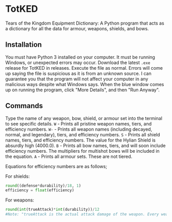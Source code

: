 # TotKED
Tears of the Kingdom Equipment Dictionary: A Python program that acts as a dictionary for all the data for armour, weapons, shields, and bows.

## Installation
You must have Python 3 installed on your computer. It must be running Windows, or unexpected errors may occur.
Download the latest ```.exe``` release for TotKED in releases. Execute the file as normal. Errors will come up saying the file is suspicious as 
it is from an unknown source. I can guarantee you that the program will not affect your computer in any malicious ways despite what Windows says.
When the blue window comes up on running the program, click "More Details", and then "Run Anyway".

## Commands
Type the name of any weapon, bow, shield, or armour set into the terminal to see specific details.
```W``` - Prints all pristine weapon names, tiers, and efficiency numbers.
```W-``` - Prints all weapon names (including decayed, normal, and legendary), tiers, and efficiency numbers.
```S``` - Prints all shield names, tiers, and efficiency numbers. The value for the Hylian Shield is absurdly high (4000.0).
```B``` - Prints all bow names, tiers, and will soon include efficiency numbers. The multipliers for multishot bows will be included in the equation.
```A``` - Prints all armour sets. These are not tiered.

Equations for efficiency numbers are as follows;

For shields: 
```py
round((defense*durability)/18, 1)
efficiency = float(efficiency)
```

For weapons:
```py
round(int(trueAttack)*int(durability))/12
#Note: "trueAttack is the actual attack damage of the weapon. Every weapon in Tears of the Kingdom has a hidden attack modifier for spear or two-handed weapons.

